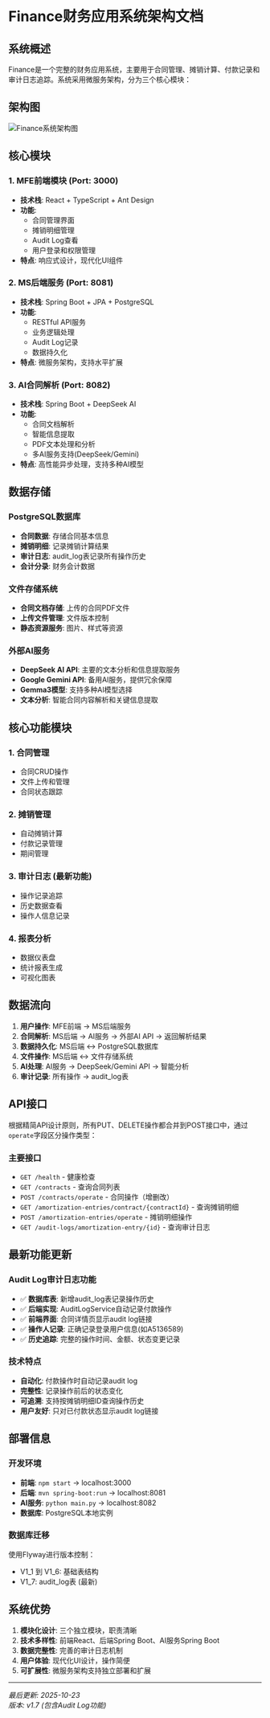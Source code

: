 # Finance财务应用系统架构文档

## 系统概述

Finance是一个完整的财务应用系统，主要用于合同管理、摊销计算、付款记录和审计日志追踪。系统采用微服务架构，分为三个核心模块：

## 架构图

![Finance系统架构图](../../finance-architecture-corrected.png)

## 核心模块

### 1. MFE前端模块 (Port: 3000)
- **技术栈**: React + TypeScript + Ant Design
- **功能**:
  - 合同管理界面
  - 摊销明细管理
  - Audit Log查看
  - 用户登录和权限管理
- **特点**: 响应式设计，现代化UI组件

### 2. MS后端服务 (Port: 8081)
- **技术栈**: Spring Boot + JPA + PostgreSQL
- **功能**:
  - RESTful API服务
  - 业务逻辑处理
  - Audit Log记录
  - 数据持久化
- **特点**: 微服务架构，支持水平扩展

### 3. AI合同解析 (Port: 8082)
- **技术栈**: Spring Boot + DeepSeek AI
- **功能**:
  - 合同文档解析
  - 智能信息提取
  - PDF文本处理和分析
  - 多AI服务支持(DeepSeek/Gemini)
- **特点**: 高性能异步处理，支持多种AI模型

## 数据存储

### PostgreSQL数据库
- **合同数据**: 存储合同基本信息
- **摊销明细**: 记录摊销计算结果
- **审计日志**: audit_log表记录所有操作历史
- **会计分录**: 财务会计数据

### 文件存储系统
- **合同文档存储**: 上传的合同PDF文件
- **上传文件管理**: 文件版本控制
- **静态资源服务**: 图片、样式等资源

### 外部AI服务
- **DeepSeek AI API**: 主要的文本分析和信息提取服务
- **Google Gemini API**: 备用AI服务，提供冗余保障
- **Gemma3模型**: 支持多种AI模型选择
- **文本分析**: 智能合同内容解析和关键信息提取

## 核心功能模块

### 1. 合同管理
- 合同CRUD操作
- 文件上传和管理
- 合同状态跟踪

### 2. 摊销管理
- 自动摊销计算
- 付款记录管理
- 期间管理

### 3. 审计日志 (最新功能)
- 操作记录追踪
- 历史数据查看
- 操作人信息记录

### 4. 报表分析
- 数据仪表盘
- 统计报表生成
- 可视化图表

## 数据流向

1. **用户操作**: MFE前端 → MS后端服务
2. **合同解析**: MS后端 → AI服务 → 外部AI API → 返回解析结果
3. **数据持久化**: MS后端 ↔ PostgreSQL数据库
4. **文件操作**: MS后端 ↔ 文件存储系统
5. **AI处理**: AI服务 → DeepSeek/Gemini API → 智能分析
6. **审计记录**: 所有操作 → audit_log表

## API接口

根据精简API设计原则，所有PUT、DELETE操作都合并到POST接口中，通过`operate`字段区分操作类型：

### 主要接口
- `GET /health` - 健康检查
- `GET /contracts` - 查询合同列表
- `POST /contracts/operate` - 合同操作（增删改）
- `GET /amortization-entries/contract/{contractId}` - 查询摊销明细
- `POST /amortization-entries/operate` - 摊销明细操作
- `GET /audit-logs/amortization-entry/{id}` - 查询审计日志

## 最新功能更新

### Audit Log审计日志功能
- ✅ **数据库表**: 新增audit_log表记录操作历史
- ✅ **后端实现**: AuditLogService自动记录付款操作
- ✅ **前端界面**: 合同详情页显示audit log链接
- ✅ **操作人记录**: 正确记录登录用户信息(如A5136589)
- ✅ **历史追踪**: 完整的操作时间、金额、状态变更记录

### 技术特点
- **自动化**: 付款操作时自动记录audit log
- **完整性**: 记录操作前后的状态变化
- **可追溯**: 支持按摊销明细ID查询操作历史
- **用户友好**: 只对已付款状态显示audit log链接

## 部署信息

### 开发环境
- **前端**: `npm start` → localhost:3000
- **后端**: `mvn spring-boot:run` → localhost:8081  
- **AI服务**: `python main.py` → localhost:8082
- **数据库**: PostgreSQL本地实例

### 数据库迁移
使用Flyway进行版本控制：
- V1_1 到 V1_6: 基础表结构
- V1_7: audit_log表 (最新)

## 系统优势

1. **模块化设计**: 三个独立模块，职责清晰
2. **技术多样性**: 前端React、后端Spring Boot、AI服务Spring Boot
3. **数据完整性**: 完善的审计日志机制
4. **用户体验**: 现代化UI设计，操作简便
5. **可扩展性**: 微服务架构支持独立部署和扩展

---

*最后更新: 2025-10-23*  
*版本: v1.7 (包含Audit Log功能)*
